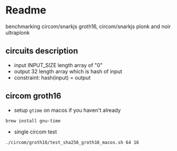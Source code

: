 # Readme

benchmarking circom/snarkjs groth16, circom/snarkjs plonk and noir ultraplonk

## circuits description

- input INPUT_SIZE length array of "0"
- output 32 length array which is hash of input
- constraint: hash(input) = output

## circom groth16

- setup `gtime` on macos if you haven't already

```bash
brew install gnu-time
```

- single circom test

```bash
./circom/groth16/test_sha256_groth16_macos.sh 64 16
```
